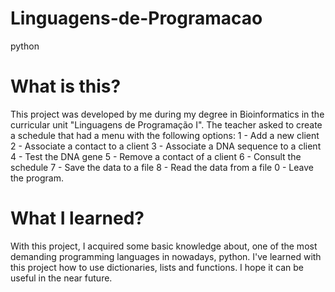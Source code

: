 # Linguagens-de-Programacao
python

# What is this?
This project was developed by me during my degree in Bioinformatics in the curricular unit "Linguagens de Programação I". 
The teacher asked to create a schedule that had a menu with the following options:
    1 - Add a new client
    2 - Associate a contact to a client
    3 - Associate a DNA sequence to a client
    4 - Test the DNA gene
    5 - Remove a contact of a client
    6 - Consult the schedule
    7 - Save the data to a file
    8 - Read the data from a file
    0 - Leave the program. 

# What I learned?
With this project, I acquired some basic knowledge about, one of the most demanding programming languages 
in nowadays, python. I've learned with this project how to use dictionaries, lists and functions. 
I hope it can be useful in the near future.

